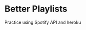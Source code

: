 # Better Playlists

Practice using Spotify API and heroku











































































































































































































































































































































































































































































































































































































































































































































































































































































































































































































































































































































































































































































































































































































































































































































































































































































































































































































































































































































































































































































































































































































































































































































































































































































































































